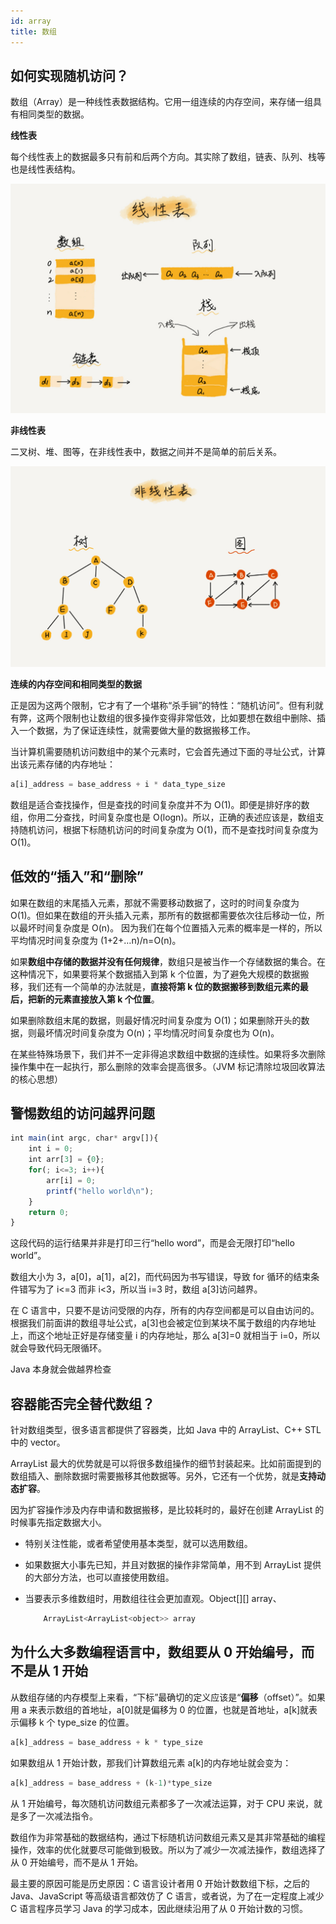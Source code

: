 ```yaml
---
id: array
title: 数组
---
```


## 如何实现随机访问？

数组（Array）是一种线性表数据结构。它用一组连续的内存空间，来存储一组具有相同类型的数据。

**线性表**

每个线性表上的数据最多只有前和后两个方向。其实除了数组，链表、队列、栈等也是线性表结构。

![imgs/b6b71ec46935130dff5c4b62cf273477.jpg](imgs/b6b71ec46935130dff5c4b62cf273477.jpg)

**非线性表**

二叉树、堆、图等，在非线性表中，数据之间并不是简单的前后关系。

![imgs/6ebf42641b5f98f912d36f6bf86f6569.jpg](imgs/6ebf42641b5f98f912d36f6bf86f6569.jpg)

**连续的内存空间和相同类型的数据**

正是因为这两个限制，它才有了一个堪称“杀手锏”的特性：“随机访问”。但有利就有弊，这两个限制也让数组的很多操作变得非常低效，比如要想在数组中删除、插入一个数据，为了保证连续性，就需要做大量的数据搬移工作。

当计算机需要随机访问数组中的某个元素时，它会首先通过下面的寻址公式，计算出该元素存储的内存地址：

```js
a[i]_address = base_address + i * data_type_size
```

数组是适合查找操作，但是查找的时间复杂度并不为 O(1)。即便是排好序的数组，你用二分查找，时间复杂度也是 O(logn)。所以，正确的表述应该是，数组支持随机访问，根据下标随机访问的时间复杂度为 O(1)，而不是查找时间复杂度为 O(1)。

## 低效的“插入”和“删除”

如果在数组的末尾插入元素，那就不需要移动数据了，这时的时间复杂度为 O(1)。但如果在数组的开头插入元素，那所有的数据都需要依次往后移动一位，所以最坏时间复杂度是 O(n)。 因为我们在每个位置插入元素的概率是一样的，所以平均情况时间复杂度为 (1+2+…n)/n=O(n)。

如果**数组中存储的数据并没有任何规律**，数组只是被当作一个存储数据的集合。在这种情况下，如果要将某个数据插入到第 k 个位置，为了避免大规模的数据搬移，我们还有一个简单的办法就是，**直接将第 k 位的数据搬移到数组元素的最后，把新的元素直接放入第 k 个位置**。

如果删除数组末尾的数据，则最好情况时间复杂度为 O(1)；如果删除开头的数据，则最坏情况时间复杂度为 O(n)；平均情况时间复杂度也为 O(n)。

在某些特殊场景下，我们并不一定非得追求数组中数据的连续性。如果将多次删除操作集中在一起执行，那么删除的效率会提高很多。（JVM 标记清除垃圾回收算法的核心思想）

## 警惕数组的访问越界问题

```js
int main(int argc, char* argv[]){
    int i = 0;
    int arr[3] = {0};
    for(; i<=3; i++){
        arr[i] = 0;
        printf("hello world\n");
    }
    return 0;
}
```

这段代码的运行结果并非是打印三行“hello word”，而是会无限打印“hello world”。

数组大小为 3，a[0]，a[1]，a[2]，而代码因为书写错误，导致 for 循环的结束条件错写为了 i<=3 而非 i<3，所以当 i=3 时，数组 a[3]访问越界。

在 C 语言中，只要不是访问受限的内存，所有的内存空间都是可以自由访问的。根据我们前面讲的数组寻址公式，a[3]也会被定位到某块不属于数组的内存地址上，而这个地址正好是存储变量 i 的内存地址，那么 a[3]=0 就相当于 i=0，所以就会导致代码无限循环。

Java 本身就会做越界检查

## 容器能否完全替代数组？

针对数组类型，很多语言都提供了容器类，比如 Java 中的 ArrayList、C++ STL 中的 vector。

ArrayList 最大的优势就是可以将很多数组操作的细节封装起来。比如前面提到的数组插入、删除数据时需要搬移其他数据等。另外，它还有一个优势，就是**支持动态扩容**。

因为扩容操作涉及内存申请和数据搬移，是比较耗时的，最好在创建 ArrayList 的时候事先指定数据大小。

- 特别关注性能，或者希望使用基本类型，就可以选用数组。
- 如果数据大小事先已知，并且对数据的操作非常简单，用不到 ArrayList 提供的大部分方法，也可以直接使用数组。
- 当要表示多维数组时，用数组往往会更加直观。Object[][] array、

    ```js
        ArrayList<ArrayList<object>> array
    ```

## 为什么大多数编程语言中，数组要从 0 开始编号，而不是从 1 开始

从数组存储的内存模型上来看，“下标”最确切的定义应该是“**偏移**（offset）”。如果用 a 来表示数组的首地址，a[0]就是偏移为 0 的位置，也就是首地址，a[k]就表示偏移 k 个 type_size 的位置。

```js
a[k]_address = base_address + k * type_size
```

如果数组从 1 开始计数，那我们计算数组元素 a[k]的内存地址就会变为：

```js
a[k]_address = base_address + (k-1)*type_size
```

从 1 开始编号，每次随机访问数组元素都多了一次减法运算，对于 CPU 来说，就是多了一次减法指令。

数组作为非常基础的数据结构，通过下标随机访问数组元素又是其非常基础的编程操作，效率的优化就要尽可能做到极致。所以为了减少一次减法操作，数组选择了从 0 开始编号，而不是从 1 开始。

最主要的原因可能是历史原因：C 语言设计者用 0 开始计数数组下标，之后的 Java、JavaScript 等高级语言都效仿了 C 语言，或者说，为了在一定程度上减少 C 语言程序员学习 Java 的学习成本，因此继续沿用了从 0 开始计数的习惯。